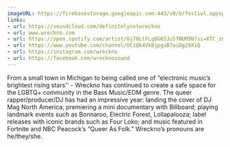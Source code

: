 ```yaml
---
imageURL: https://firebasestorage.googleapis.com:443/v0/b/festivl.appspot.com/o/userContent%2FB0A8386D-F6A8-4012-9D89-00FA7E762BBB.png?alt=media&token=30798eb4-5162-4429-8cca-3ca0ec7707ef
links:
- url: https://soundcloud.com/definitelynotwreckno
- url: www.wreckno.com
- url: https://open.spotify.com/artist/6j78LtFLqDG65Ju57NUM5N?si=XTC_znNXSsajbXryBVPNWg
- url: https://www.youtube.com/channel/UCiQk4VkBjpgvB7aiDg29XiQ
- url: https://instagram.com/wreckno
- url: https://facebook.com/wrecknosound
---
```

From a small town in Michigan to being called one of “electronic music’s brightest rising stars'' - Wreckno has continued to create a safe space for the LGBTQ+ community in the Bass Music/EDM genre. The queer rapper/producer/DJ has had an impressive year: landing the cover of DJ Mag North America; premiering a mini documentary with Billboard; playing landmark events such as Bonnaroo, Electric Forest, Lollapalooza; label releases with iconic brands such as Four Loko; and music featured in Fortnite and NBC Peacock’s “Queer As Folk.” Wreckno’s pronouns are he/they/she.